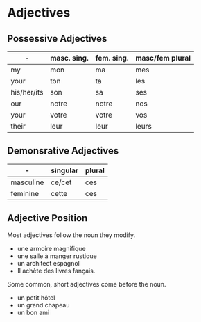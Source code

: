 # Adjectives

## Possessive Adjectives

| -           | masc. sing. | fem. sing. | masc/fem plural |
|-------------|-------------|------------|-----------------|
| my          | mon         | ma         | mes             |
| your        | ton         | ta         | les             |
| his/her/its | son         | sa         | ses             |
| our         | notre       | notre      | nos             |
| your        | votre       | votre      | vos             |
| their       | leur        | leur       | leurs           |

## Demonsrative Adjectives

| -         | singular | plural |
|-----------|----------|--------|
| masculine | ce/cet   | ces    |
| feminine  | cette    | ces    |

## Adjective Position

Most adjectives follow the noun they modify.

* une armoire magnifique
* une salle à manger rustique
* un architect espagnol
* Il achète des livres fançais.

Some common, short adjectives come before the noun.

* un petit hôtel
* un grand chapeau
* un bon ami


